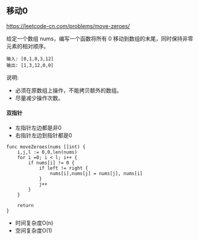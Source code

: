 ## 移动0

https://leetcode-cn.com/problems/move-zeroes/

给定一个数组 nums，编写一个函数将所有 0 移动到数组的末尾，同时保持非零元素的相对顺序。
```
输入: [0,1,0,3,12]
输出: [1,3,12,0,0]
```

说明:
- 必须在原数组上操作，不能拷贝额外的数组。
- 尽量减少操作次数。

#### 双指针

- 左指针左边都是非0
- 右指针左边到指针都是0

```
func moveZeroes(nums []int) {
    i,j,l := 0,0,len(nums)
    for i =0; i < l; i++ {
        if nums[i] != 0 {
            if left != right {
                nums[i],nums[j] = nums[j], nums[i]
            }
            j++
        }
    }

    return
}
```

- 时间复杂度O(n)
- 空间复杂度O(1)